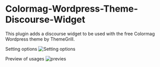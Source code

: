 # Colormag-Wordpress-Theme-Discourse-Widget
This plugin adds a discourse widget to be used with the free Colormag Wordpress theme by ThemeGrill.

Setting options
![Setting options](https://github.com/frold/Colormag-Wordpress-Theme-Discourse-Widget/blob/master/images/Sk%C3%A6rmbillede%202019-10-28%20kl.%2011.36.41.png)

Preview of usages 
![previes](https://github.com/frold/Colormag-Wordpress-Theme-Discourse-Widget/blob/master/images/screencapture-blog-studmed-dk-2019-10-28-11_36_58.png)
